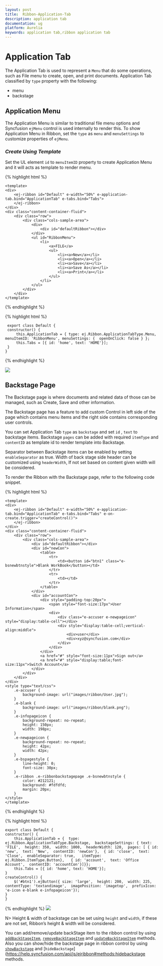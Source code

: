 ```yaml
---
layout: post
title:  Ribbon-Application-Tab
description: application tab
documentation: ug
platform: Aurelia
keywords: application tab,ribbon application tab
---
```


# Application Tab

The Application Tab is used to represent a `Menu` that do some operations, such as File menu to create, open, and print documents. Application Tab classified by `type` property with the following:

*  menu
*  backstage

## Application Menu

The Application Menu is similar to traditional file menu options and Syncfusion `ejMenu` control is used internally to render this. To show Application Menu in Ribbon, set the `type` as `menu` and `menuSettings` to customize properties of `ejMenu`.

### _Create Using Template_

Set the UL element `id` to `menuItemID` property to create Application Menu and it will acts as template to render menu.

{% highlight html %}

    <template>
    <div>
        <ej-ribbon id="Default" e-width="50%" e-application-tab.bind="ApplicationTab" e-tabs.bind="Tabs">
        </ej-ribbon>
    </div>
    <div class="content-container-fluid">
        <div class="row">
            <div class="cols-sample-area">
                <div>
                    <div id="defaultRibbon"></div>
                </div>
                <ul id="RibbonMenu">
                    <li>
                        <a>FILE</a>
                        <ul>
                            <li><a>New</a></li>
                            <li><a>Open</a></li>
                            <li><a>Save</a></li>
                            <li><a>Save As</a></li>
                            <li><a>Print</a></li>
                        </ul>
                    </li>
                </ul>
            </div>
        </div>
    </template>

{% endhighlight %}

{% highlight html %}

     export class Default {
     constructor() {
         this.ApplicationTab = { type: ej.Ribbon.ApplicationTabType.Menu, menuItemID: 'RibbonMenu', menuSettings: {  openOnClick: false } };
         this.Tabs = [{ id: 'home', text: 'HOME'}];
     }
    }
    
{% endhighlight %}

![](Application-Tab_images/Application-Tab_img1.png)

## Backstage Page

The Backstage page is where documents and related data of those can be managed, such as Create, Save and other information.

The Backstage page has a feature to add custom Control in left side of the page which contains menu items and the right side contains corresponding user controls. 

You can set Application Tab `type` as `backstage` and set `id` , `text` to backstage items. Backstage `pages` can be added with required `itemType` and `contentID` as template id to render template into Backstage. 

Separator between Backstage items can be enabled by setting `enableSeparator` as true. Width of back stage side header can be customized using `headerWidth`, If not set based on content given width will be considered.

To render the Ribbon with the Backstage page, refer to the following code snippet. 

{% highlight html %}
    
    <template>
    <div>
        <ej-ribbon id="Default" e-width="50%" e-application-tab.bind="ApplicationTab" e-tabs.bind="Tabs" e-on-create.trigger="createControl()">
        </ej-ribbon>
    </div>
    <div class="content-container-fluid">
        <div class="row">
            <div class="cols-sample-area">
                <div id="defaultRibbon"></div>
                <div id="newCon">
                    <table>
                        <tr>
                            <td><button id="btn1" class="e-bsnewbtnstyle">Blank WorkBook</button></td>
                        </tr>
                        <tr>
                            <td></td>
                        </tr>
                    </table>
                </div>
                <div id="accountCon">
                    <div style="padding-top:20px">
                        <span style="font-size:17px">User Information</span>
                        <div>
                            <div class="e-accuser e-newpageicon" style="display:table-cell"></div>
                            <div style="display:table-cell;vertical-align:middle">
                                <div>user</div>
                                <div>xyz@syncfusion.com</div>
                            </div>
                        </div>
                    </div>
                    <a href="#" style="font-size:11px">Sign out</a>
                    <a href="#" style="display:table;font-size:11px">Switch Account</a>
                </div>
            </div>
        </div>
    </div>
    <style type="text/css">
        .e-accuser {
            background-image: url("images/ribbon/User.jpg");
        }
        .e-blank {
            background-image: url("images/ribbon/blank.png");
        }
        .e-infopageicon {
            background-repeat: no-repeat;
            height: 150px;
            width: 198px;
        }
        .e-newpageicon {
            background-repeat: no-repeat;
            height: 42px;
            width: 42px;
        }
        .e-bspagestyle {
            line-height: 0;
            font-size: 30px;
        }
        .e-ribbon .e-ribbonbackstagepage .e-bsnewbtnstyle {
            color: #212121;
            background: #fdfdfd;
            margin: 20px;
        }
    </style>
    </template>

{% endhighlight %}

{% highlight html %}

    export class Default {
    constructor() {
        this.ApplicationTab = {  type: ej.Ribbon.ApplicationTabType.Backstage,  backstageSettings: { text: 'FILE',  height: 350,  width: 1000,  headerWidth: 120,  pages: [ { id: 'new',  text: 'New',  contentID: 'newCon'},  { id: 'close',  text: 'Close',  enableSeparator: true,   itemType: ej.Ribbon.ItemType.Button},   { id: 'account',  text: 'Office Account',  contentID: 'accountCon'}]}};
        this.Tabs = [{ id: 'home', text: 'HOME'}];
    }
    createControl() {
        $('#btn1').ejButton({ size: 'large',  height: 200,  width: 225,  contentType: 'textandimage',  imagePosition: 'imagetop',  prefixIcon: 'e-icon e-blank e-infopageicon'});
    }
    }
    
{% endhighlight %}
![](Application-Tab_images/Application-Tab_img2.png)

N> Height & width of backstage can be set using `height` and `width`, if these are not set, Ribbon’s height & width will be considered.

You can add/remove/update backStage item to the ribbon control by using [`addBackStageItem`](https://help.syncfusion.com/api/js/ejribbon#methods:addbackstageitem), [`removeBackStageItem`](https://help.syncfusion.com/api/js/ejribbon#methods:removebackstageitem) and [`updateBackStageItem`](https://help.syncfusion.com/api/js/ejribbon#methods:updatebackstageitem) methods. Also you can show/hide the backstage page in ribbon control by using [`showBackstage`](https://help.syncfusion.com/api/js/ejribbon#methods:showbackstage) and [`hideBackstage`](https://help.syncfusion.com/api/js/ejribbon#methods:hidebackstage methods.
